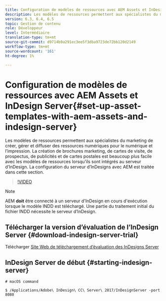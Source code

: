 ```yaml
---
title: Configuration de modèles de ressources avec AEM Assets et InDesign Server
description: Les modèles de ressources permettent aux spécialistes du marketing de créer, gérer et diffuser des ressources numériques pour le numérique et l’impression. La création de brochures marketing, de cartes de visite, de prospectus, de publicités et de cartes postales est beaucoup plus facile avec les modèles de ressources lorsqu’ils sont intégrés au serveur d’InDesign. La configuration du serveur d’InDesigns avec AEM est traitée dans cette section.
version: 6.3, 6.4, 6.5
topic: Gestion de contenu
role: Développeur
level: Intermédiaire
translation-type: tm+mt
source-git-commit: d9714b9a291ec3ee5f3dba9723de72bb120d2149
workflow-type: tm+mt
source-wordcount: '161'
ht-degree: 1%

---
```



# Configuration de modèles de ressources avec AEM Assets et InDesign Server{#set-up-asset-templates-with-aem-assets-and-indesign-server}

Les modèles de ressources permettent aux spécialistes du marketing de créer, gérer et diffuser des ressources numériques pour le numérique et l’impression. La création de brochures marketing, de cartes de visite, de prospectus, de publicités et de cartes postales est beaucoup plus facile avec les modèles de ressources lorsqu’ils sont intégrés au serveur d’InDesign. La configuration du serveur d’InDesigns avec AEM est traitée dans cette section.

>[!VIDEO](https://video.tv.adobe.com/v/17069/?quality=9&learn=on)

>[!NOTE]
>
>AEM **doit** être connecté à un serveur d&#39;InDesign en cours d&#39;exécution lorsque le modèle INDD est téléchargé. Une partie du traitement initial du fichier INDD nécessite le serveur d’InDesign.

## Télécharger la version d’évaluation de l’InDesign Server {#download-indesign-server-trial}

Télécharger [Site Web de téléchargement d’évaluation des InDesigns Server](https://www.adobe.com/devnet/indesign/indesign-server-trial-downloads.html)

## InDesign Server de début {#starting-indesign-server}

```shell
# macOS command

$ /Applications/Adobe\ InDesign\ CC\ Server\ 2017/InDesignServer -port 8080
```
